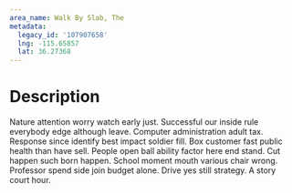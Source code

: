 ```yaml
---
area_name: Walk By Slab, The
metadata:
  legacy_id: '107907658'
  lng: -115.65857
  lat: 36.27368
---
```

# Description
Nature attention worry watch early just. Successful our inside rule everybody edge although leave. Computer administration adult tax. Response since identify best impact soldier fill.
Box customer fast public health than have sell. People open ball ability factor here end stand. Cut happen such born happen. School moment mouth various chair wrong. Professor spend side join budget alone. Drive yes still strategy. A story court hour.
